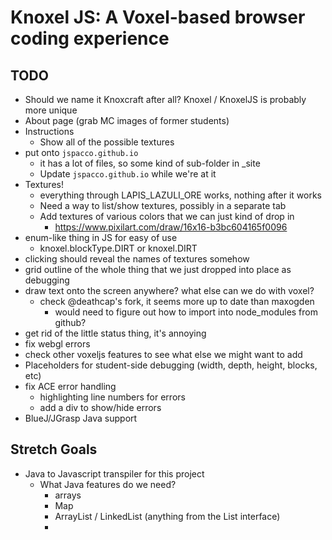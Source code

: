 # Knoxel JS: A Voxel-based browser coding experience

## TODO
* Should we name it Knoxcraft after all? Knoxel / KnoxelJS is probably more unique
* About page (grab MC images of former students)
* Instructions
    * Show all of the possible textures
* put onto `jspacco.github.io`
    * it has a lot of files, so some kind of sub-folder in _site
    * Update `jspacco.github.io` while we're at it
* Textures!
    * everything through LAPIS_LAZULI_ORE works, nothing after it works
    * Need a way to list/show textures, possibly in a separate tab
    * Add textures of various colors that we can just kind of drop in
        * https://www.pixilart.com/draw/16x16-b3bc604165f0096
* enum-like thing in JS for easy of use
    * knoxel.blockType.DIRT or knoxel.DIRT
* clicking should reveal the names of textures somehow
* grid outline of the whole thing that we just dropped into place as debugging
* draw text onto the screen anywhere? what else can we do with voxel?
    * check @deathcap's fork, it seems more up to date than maxogden
        * would need to figure out how to import into node_modules from github?
* get rid of the little status thing, it's annoying
* fix webgl errors
* check other voxeljs features to see what else we might want to add
* Placeholders for student-side debugging (width, depth, height, blocks, etc)
* fix ACE error handling 
    * highlighting line numbers for errors
    * add a div to show/hide errors
* BlueJ/JGrasp Java support

## Stretch Goals
* Java to Javascript transpiler for this project
    * What Java features do we need?
        * arrays
        * Map
        * ArrayList / LinkedList (anything from the List interface)
        * 
